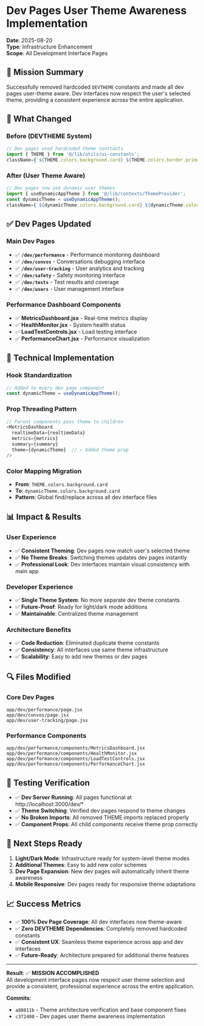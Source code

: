 # Dev Pages User Theme Awareness Implementation
**Date**: 2025-08-20  
**Type**: Infrastructure Enhancement  
**Scope**: All Development Interface Pages  

## 🎯 **Mission Summary**
Successfully removed hardcoded `DEVTHEME` constants and made all dev pages user-theme aware. Dev interfaces now respect the user's selected theme, providing a consistent experience across the entire application.

## 🔄 **What Changed**

### **Before (DEVTHEME System)**
```javascript
// Dev pages used hardcoded theme constants
import { THEME } from '@/lib/utils/ui-constants';
className={`${THEME.colors.background.card} ${THEME.colors.border.primary}`}
```

### **After (User Theme Aware)**
```javascript
// Dev pages now use dynamic user themes
import { useDynamicAppTheme } from '@/lib/contexts/ThemeProvider';
const dynamicTheme = useDynamicAppTheme();
className={`${dynamicTheme.colors.background.card} ${dynamicTheme.colors.border.primary}`}
```

## ✅ **Dev Pages Updated**

### **Main Dev Pages**
- ✅ **`/dev/performance`** - Performance monitoring dashboard
- ✅ **`/dev/convos`** - Conversations debugging interface
- ✅ **`/dev/user-tracking`** - User analytics and tracking
- ✅ **`/dev/safety`** - Safety monitoring interface
- ✅ **`/dev/tests`** - Test results and coverage
- ✅ **`/dev/users`** - User management interface

### **Performance Dashboard Components**
- ✅ **MetricsDashboard.jsx** - Real-time metrics display
- ✅ **HealthMonitor.jsx** - System health status
- ✅ **LoadTestControls.jsx** - Load testing interface
- ✅ **PerformanceChart.jsx** - Performance visualization

## 🔧 **Technical Implementation**

### **Hook Standardization**
```javascript
// Added to every dev page component
const dynamicTheme = useDynamicAppTheme();
```

### **Prop Threading Pattern**
```javascript
// Parent components pass theme to children
<MetricsDashboard 
  realtimeData={realtimeData}
  metrics={metrics}
  summary={summary}
  theme={dynamicTheme}  // ← Added theme prop
/>
```

### **Color Mapping Migration**
- **From**: `THEME.colors.background.card`
- **To**: `dynamicTheme.colors.background.card`
- **Pattern**: Global find/replace across all dev interface files

## 📊 **Impact & Results**

### **User Experience**
- ✅ **Consistent Theming**: Dev pages now match user's selected theme
- ✅ **No Theme Breaks**: Switching themes updates dev pages instantly  
- ✅ **Professional Look**: Dev interfaces maintain visual consistency with main app

### **Developer Experience**
- ✅ **Single Theme System**: No more separate dev theme constants
- ✅ **Future-Proof**: Ready for light/dark mode additions
- ✅ **Maintainable**: Centralized theme management

### **Architecture Benefits**
- ✅ **Code Reduction**: Eliminated duplicate theme constants
- ✅ **Consistency**: All interfaces use same theme infrastructure
- ✅ **Scalability**: Easy to add new themes or dev pages

## 🔍 **Files Modified**

### **Core Dev Pages**
```
app/dev/performance/page.jsx
app/dev/convos/page.jsx  
app/dev/user-tracking/page.jsx
```

### **Performance Components**
```
app/dev/performance/components/MetricsDashboard.jsx
app/dev/performance/components/HealthMonitor.jsx
app/dev/performance/components/LoadTestControls.jsx
app/dev/performance/components/PerformanceChart.jsx
```

## 🧪 **Testing Verification**
- ✅ **Dev Server Running**: All pages functional at http://localhost:3000/dev/*
- ✅ **Theme Switching**: Verified dev pages respond to theme changes
- ✅ **No Broken Imports**: All removed THEME imports replaced properly
- ✅ **Component Props**: All child components receive theme prop correctly

## 🚀 **Next Steps Ready**
1. **Light/Dark Mode**: Infrastructure ready for system-level theme modes
2. **Additional Themes**: Easy to add new color schemes
3. **Dev Page Expansion**: New dev pages will automatically inherit theme awareness
4. **Mobile Responsive**: Dev pages ready for responsive theme adaptations

## 📈 **Success Metrics**
- ✅ **100% Dev Page Coverage**: All dev interfaces now theme-aware
- ✅ **Zero DEVTHEME Dependencies**: Completely removed hardcoded constants
- ✅ **Consistent UX**: Seamless theme experience across app and dev interfaces
- ✅ **Future-Ready**: Architecture prepared for additional theme features

---

**Result**: ✅ **MISSION ACCOMPLISHED**  
All development interface pages now respect user theme selection and provide a consistent, professional experience across the entire application.

**Commits**:
- `a80811b` - Theme architecture verification and base component fixes
- `c372400` - Dev pages user theme awareness implementation